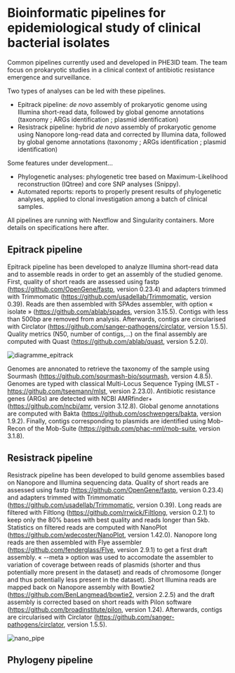 # Bioinformatic pipelines for epidemiological study of clinical bacterial isolates

Common pipelines currently used and developed in PHE3ID team. The team focus on prokaryotic studies in a clinical context of antibiotic resistance emergence and surveillance.

Two types of analyses can be led with these pipelines.
* Epitrack pipeline: _de novo_ assembly of prokaryotic genome using Illumina short-read data, followed by global genome annotations (taxonomy ; ARGs identification ; plasmid identification)
* Resistrack pipeline: hybrid _de novo_ assembly of prokaryotic genome using Nanopore long-read data and corrected by Illumina data, followed by global genome annotations (taxonomy ; ARGs identification ; plasmid identification)

Some features under development...
*  Phylogenetic analyses: phylogenetic tree based on Maximum-Likelihood reconstruction (IQtree) and core SNP analyses (Snippy).
*  Automated reports: reports to properly present results of phylogenetic analyses, applied to clonal investigation among a batch of clinical samples.

All pipelines are running with Nextflow and Singularity containers. More details on specifications here after.

## Epitrack pipeline

Epitrack pipeline has been developed to analyze Illumina short-read data and to assemble reads in order to get an assembly of the studied genome. 
First, quality of short reads are assessed using fastp (https://github.com/OpenGene/fastp, version 0.23.4) and adapters trimmed with Trimmomatic (https://github.com/usadellab/Trimmomatic, version 0.39). Reads are then assembled with SPAdes assembler, with option « isolate » (https://github.com/ablab/spades, version 3.15.5). Contigs with less than 500bp are removed from analysis. Afterwards, contigs are circularised with Circlator (https://github.com/sanger-pathogens/circlator, version 1.5.5). Quality metrics (N50, number of contigs,…) on the final assembly are computed with Quast (https://github.com/ablab/quast, version 5.2.0). 

![diagramme_epitrack](https://github.com/rasigadelab/bashpipes/assets/120658937/53c2ba66-5a22-4447-b2d3-d7abd37cb177)

Genomes are annonated to retrieve the taxonomy of the sample using Sourmash (https://github.com/sourmash-bio/sourmash, version 4.8.5). Genomes are typed with classical Multi-Locus Sequence Typing (MLST - https://github.com/tseemann/mlst, version 2.23.0). Antibiotic resistance genes (ARGs) are detected with NCBI AMRfinder+ (https://github.com/ncbi/amr, version 3.12.8). Global genome annotations are computed with Bakta (https://github.com/oschwengers/bakta, version 1.9.2). Finally, contigs corresponding to plasmids are identified using Mob-Recon of the Mob-Suite (https://github.com/phac-nml/mob-suite, version 3.1.8). 

## Resistrack pipeline

Resistrack pipeline has been developed to build genome assemblies based on Nanopore and Illumina sequencing data.
Quality of short reads are assessed using fastp (https://github.com/OpenGene/fastp, version 0.23.4) and adapters trimmed with Trimmomatic (https://github.com/usadellab/Trimmomatic, version 0.39). Long reads are filtered with Filtlong (https://github.com/rrwick/Filtlong, version 0.2.1) to keep only the 80% bases with best quality and reads longer than 5kb. Statistics on filtered reads are computed with NanoPlot (https://github.com/wdecoster/NanoPlot, version 1.42.0). 
Nanopore long reads are then assembled with Flye assembler (https://github.com/fenderglass/Flye, version 2.9.1) to get a first draft assembly. « --meta » option was used to accomodate the assembler to variation of coverage between reads of plasmids (shorter and thus potentially more present in the dataset) and reads of chromosome (longer and thus potentially less present in the dataset). Short Illumina reads are mapped back on Nanopore assembly with Bowtie2 (https://github.com/BenLangmead/bowtie2, version 2.2.5) and the draft assembly is corrected based on short reads with Pilon software (https://github.com/broadinstitute/pilon, version 1.24). Afterwards, contigs are circularised with Circlator (https://github.com/sanger-pathogens/circlator, version 1.5.5).

![nano_pipe](https://github.com/rasigadelab/bashpipes/assets/120658937/c636cc96-b2ab-483c-9461-21762b27ca74)





## Phylogeny pipeline

